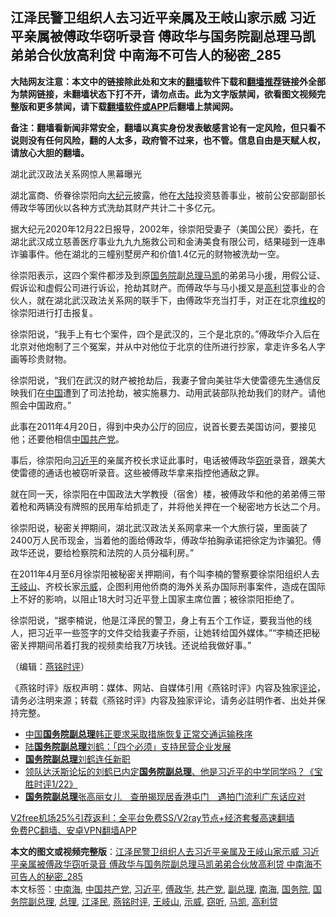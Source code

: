 <h2>江泽民警卫组织人去习近平亲属及王岐山家示威 习近平亲属被傅政华窃听录音 傅政华与国务院副总理马凯弟弟合伙放高利贷 中南海不可告人的秘密_285</h2> <p class="notice"><b>大陆网友注意：本文中的链接除此处和文末的<a href="https://github.com/bannedbook/fanqiang" >翻墙</a>软件下载和<a href="https://github.com/killgcd/justmysocks/blob/master/README.md">翻墙推荐</a>链接外全部为禁网链接，未翻墙状态下打不开，请勿点击。此为文字版禁闻，欲看图文视频完整版和更多禁闻，请下载<a href="https://github.com/bannedbook/fanqiang">翻墙软件或APP</a>后翻墙上禁闻网。</p><p>备注：翻墙看新闻非常安全，翻墙以真实身份发表敏感言论有一定风险，但只看不说则没有任何风险，翻的人太多，政府管不过来，也不管。信息自由是天赋人权，请放心大胆的翻墙。</b></p>  <div class="entry"> <p></p> <p>湖北武汉政法关系网惊人黑幕曝光</p> <p>湖北富商&#12289;侨眷徐崇阳向<span class='wp_keywordlink_affiliate'><a href="http://www.epochtimes.com/" title="大纪元" target="_blank">大纪元</a></span>披露&#65292;他在<span class='wp_keywordlink_affiliate'><a href="https://www.bannedbook.org/" title="大陆" target="_blank">大陆</a></span>投资慈善事业&#65292;被前公安部副部长傅政华等团伙以各种方式洗劫其财产共计二十多亿元&#12290; </p> <p>   据大纪元2020年12月22日报导&#65292;2002年&#65292;徐崇阳受妻子&#65288;美国公民&#65289;委托&#65292;在湖北武汉成立慈善医疗事业九九九施救公司和金涛美食有限公司&#65292;结果碰到一连串诈骗事件&#12290;他在湖北的三幢别墅房产和价值1.4亿元的财物被洗劫一空&#12290; </p>  <p>徐崇阳表示&#65292;这四个案件都涉及到原<a href="https://www.bannedbook.org/bnews/tag/%e5%9b%bd%e5%8a%a1%e9%99%a2/" class="st_tag internal_tag" rel="tag" title="标签 国务院 下的日志">国务院</a>副<a href="https://www.bannedbook.org/bnews/tag/%e6%80%bb%e7%90%86/" class="st_tag internal_tag" rel="tag" title="标签 总理 下的日志">总理</a><a href="https://www.bannedbook.org/bnews/tag/%e9%a9%ac%e5%87%af/" class="st_tag internal_tag" rel="tag" title="标签 马凯 下的日志">马凯</a>的弟弟马小援&#65292;用假公证&#12289;假诉讼和虚假公司进行诉讼&#65292;抢劫其财产&#12290;而傅政华与马小援又是<a href="https://www.bannedbook.org/bnews/tag/%E9%AB%98%E5%88%A9%E8%B4%B7/" class="st_tag internal_tag" rel="tag" title="标签 高利贷 下的日志">高利贷</a>事业的合伙人&#65292;就在湖北武汉政法关系网的联手下&#65292;由傅政华充当打手&#65292;对正在北京<span class='wp_keywordlink_affiliate'><a href="https://www.bannedbook.org/bnews/weiquan/" title="维权" target="_blank">维权</a></span>的徐崇阳进行打击报复&#12290;</p> <p>徐崇阳说&#65292;&#8220;我手上有七个案件&#65292;四个是武汉的&#65292;三个是北京的&#12290;&#8221;傅政华介入后在北京对他炮制了三个冤案&#65292;并从中对他位于北京的住所进行抄家&#65292;拿走许多名人字画等珍贵财物&#12290; </p> <p>徐崇阳说&#65292;&#8220;我们在武汉的财产被抢劫后&#65292;我妻子曾向美驻华大使雷德先生通信反映我们在<span class='wp_keywordlink_affiliate'><a href="https://www.bannedbook.org/" title="中国" target="_blank">中国</a></span>遭到了司法抢劫&#65292;被实施暴力&#12289;动用武装部队抢劫我们的财产&#12290;请他照会中国政府&#12290;&#8221;</p> <p>   此事在2011年4月20日&#65292;得到中央办公厅的回应&#65292;说首长要去美国访问&#65292;要接见他&#65307;还要他相信<a href="https://www.bannedbook.org/bnews/tag/%e4%b8%ad%e5%9b%bd%e5%85%b1%e4%ba%a7%e5%85%9a/" class="st_tag internal_tag" rel="tag" title="标签 中国共产党 下的日志">中国共产党</a>&#12290; </p>  <p>事后&#65292;徐崇阳向<a href="https://www.bannedbook.org/bnews/tag/%e4%b9%a0%e8%bf%91%e5%b9%b3/" class="st_tag internal_tag" rel="tag" title="标签 习近平 下的日志">习近平</a>的亲属齐校长求证此事时&#65292;电话被傅政华<a href="https://www.bannedbook.org/bnews/tag/%E7%AA%83%E5%90%AC/" class="st_tag internal_tag" rel="tag" title="标签 窃听 下的日志">窃听</a>录音&#65292;跟美大使雷德的通话也被窃听录音&#12290;这些被傅政华拿来指控他通敌之罪&#12290;</p> <p>就在同一天&#65292;徐崇阳在中国政法大学教授&#65288;宿舍&#65289;楼&#65292;被傅政华和他的弟弟傅三带着枪和两辆没有牌照的民用车给抓走了&#65292;并将他关押在一个秘密地方长达二个月&#12290;</p> <p>徐崇阳说&#65292;秘密关押期间&#65292;湖北武汉政法关系网拿来一个大旅行袋&#65292;里面装了2400万人民币现金&#65292;当着他的面给傅政华&#65292;傅政华拍胸承诺把徐定为诈骗犯&#12290;傅政华还说&#65292;要给检察院和法院的人员分福利房&#12290;&#8221;</p> <p>   在2011年4月至6月徐崇阳被秘密关押期间&#65292;有个叫李楠的警察要徐崇阳组织人去<a href="https://www.bannedbook.org/bnews/tag/%e7%8e%8b%e5%b2%90%e5%b1%b1/" class="st_tag internal_tag" rel="tag" title="标签 王岐山 下的日志">王岐山</a>&#12289;齐校长家<a href="https://www.bannedbook.org/bnews/tag/%e7%a4%ba%e5%a8%81/" class="st_tag internal_tag" rel="tag" title="标签 示威 下的日志">示威</a>&#65292;企图利用他侨商的海外关系办国际刑事案件&#65292;造成在国际上不好的影响&#65292;以阻止18大时习近平登上国家主席位置&#65307;被徐崇阳拒绝了&#12290;</p>  <p>徐崇阳说&#65292;&#8220;据李楠说&#65292;他是江泽民的警卫&#65292;身上有五个工作证&#65292;要我当他的线人&#65292;把习近平一些签字的文件交给我妻子乔丽&#65292;让她转给国外媒体&#12290;&#8221;&#8220;李楠还把秘密关押期间吊着打我的视频卖给我7万块钱&#12290;还说给我做好事&#12290;&#8221; </p> <p>&#65288;编辑&#65306;<a href="https://www.bannedbook.org/bnews/tag/%e7%87%95%e9%93%ad%e6%97%b6%e8%af%84/" class="st_tag internal_tag" rel="tag" title="标签 燕铭时评 下的日志">燕铭时评</a>&#65289;</p> <p>&#12298;燕铭时评&#12299;版权声明&#65306;媒体&#12289;网站&#12289;自媒体引用&#12298;燕铭时评&#12299;内容及独家<span class='wp_keywordlink_affiliate'><a href="https://www.bannedbook.org/bnews/comments/" title="新闻评论" target="_blank">评论</a></span>&#65292;请务必注明来源&#65307;转载&#12298;燕铭时评&#12299;内容及独家评论&#65292;请务必註明作者&#12289;出处并保持完整&#12290; </p> <ul class='op-related-articles' title='相关阅读'> <li><a href='https://www.bannedbook.org/bnews/ssgc/20200223/1281850.html' target='_blank'>中国<b>国务院副总理</b>韩正要求采取措施恢复正常交通运输秩序</a></li> <li><a href='https://www.bannedbook.org/bnews/baitai/20181019/1015705.html' target='_blank'>陆<b>国务院副总理</b>刘鹤：「四个必须」支持民营企业发展</a></li> <li><a href='https://www.bannedbook.org/bnews/headline/20180731/979498.html' target='_blank'><b>国务院副总理</b>刘鹤连任新职</a></li> <li><a href='https://www.bannedbook.org/bnews/bannedvideo/20180123/889691.html' target='_blank'>领队达沃斯论坛的刘鹤已内定<b>国务院副总理</b>、他是习近平的中学同学吗？《宝胜时评1/22》</a></li> <li><a href='https://www.bannedbook.org/bnews/cnnews/aboluonews/20160505/530542.html' target='_blank'><b>国务院副总理</b>张高丽女儿　查册揭现居香港屯门　遇拍门流利广东话应对</a></li> </ul> <p class="texttj"> <a href="https://github.com/bannedbook/fanqiang/wiki/V2ray%E6%9C%BA%E5%9C%BA" target="_blank">V2free机场25%引荐返利：全平台免费SS/V2ray节点+经济套餐高速翻墙</a><br/> <a href="https://github.com/bannedbook/fanqiang/wiki/%E7%A6%81%E9%97%BB%E7%BD%91%E5%AE%89%E5%8D%93%E7%BF%BB%E5%A2%99%E6%96%B0%E9%97%BBAPP" target="_blank">免费PC翻墙、安卓VPN翻墙APP</a></p><p> </p> <a name='sharetosocial'></a>       <div><b>本文的图文或视频完整版</b>：<a href='https://www.bannedbook.org/bnews/comments/20201223/1453195.html'>江泽民警卫组织人去习近平亲属及王岐山家示威 习近平亲属被傅政华窃听录音 傅政华与国务院副总理马凯弟弟合伙放高利贷 中南海不可告人的秘密_285</a></div>  </div><!--END ENTRY--> <div class="postfooter"> <div>本文标签：<a href="https://www.bannedbook.org/bnews/tag/%e4%b8%ad%e5%8d%97%e6%b5%b7/" rel="tag">中南海</a>, <a href="https://www.bannedbook.org/bnews/tag/%e4%b8%ad%e5%9b%bd%e5%85%b1%e4%ba%a7%e5%85%9a/" rel="tag">中国共产党</a>, <a href="https://www.bannedbook.org/bnews/tag/%e4%b9%a0%e8%bf%91%e5%b9%b3/" rel="tag">习近平</a>, <a href="https://www.bannedbook.org/bnews/tag/%e5%82%85%e6%94%bf%e5%8d%8e/" rel="tag">傅政华</a>, <a href="https://www.bannedbook.org/bnews/tag/%e5%85%b1%e4%ba%a7%e5%85%9a/" rel="tag">共产党</a>, <a href="https://www.bannedbook.org/bnews/tag/%e5%89%af%e6%80%bb%e7%90%86/" rel="tag">副总理</a>, <a href="https://www.bannedbook.org/bnews/tag/%e5%8d%97%e6%b5%b7/" rel="tag">南海</a>, <a href="https://www.bannedbook.org/bnews/tag/%e5%9b%bd%e5%8a%a1%e9%99%a2/" rel="tag">国务院</a>, <a href="https://www.bannedbook.org/bnews/tag/%E5%9B%BD%E5%8A%A1%E9%99%A2%E5%89%AF%E6%80%BB%E7%90%86/" rel="tag">国务院副总理</a>, <a href="https://www.bannedbook.org/bnews/tag/%e6%80%bb%e7%90%86/" rel="tag">总理</a>, <a href="https://www.bannedbook.org/bnews/tag/%e6%b1%9f%e6%b3%bd%e6%b0%91/" rel="tag">江泽民</a>, <a href="https://www.bannedbook.org/bnews/tag/%e7%87%95%e9%93%ad%e6%97%b6%e8%af%84/" rel="tag">燕铭时评</a>, <a href="https://www.bannedbook.org/bnews/tag/%e7%8e%8b%e5%b2%90%e5%b1%b1/" rel="tag">王岐山</a>, <a href="https://www.bannedbook.org/bnews/tag/%e7%a4%ba%e5%a8%81/" rel="tag">示威</a>, <a href="https://www.bannedbook.org/bnews/tag/%E7%AA%83%E5%90%AC/" rel="tag">窃听</a>, <a href="https://www.bannedbook.org/bnews/tag/%e9%a9%ac%e5%87%af/" rel="tag">马凯</a>, <a href="https://www.bannedbook.org/bnews/tag/%E9%AB%98%E5%88%A9%E8%B4%B7/" rel="tag">高利贷</a></div>  </div><!--END POSTFOOTER--> 